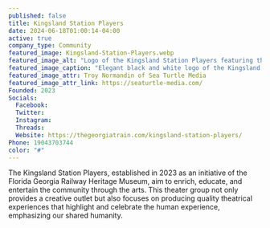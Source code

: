 ```yaml
---
published: false
title: Kingsland Station Players
date: 2024-06-18T01:00:14-04:00
active: true
company_type: Community
featured_image: Kingsland-Station-Players.webp
featured_image_alt: "Logo of the Kingsland Station Players featuring the iconic comedy and tragedy masks, encircled by the text 'Kingsland Station Players EST. 2023', symbolizing the theater’s establishment and its connection to the dramatic arts."
featured_image_caption: "Elegant black and white logo of the Kingsland Station Players, integrating traditional theater masks with a modern design, highlighting the year of establishment as 2023."
featured_image_attr: Troy Normandin of Sea Turtle Media
featured_image_attr_link: https://seaturtle-media.com/
Founded: 2023
Socials: 
  Facebook: 
  Twitter: 
  Instagram: 
  Threads:
  Website: https://thegeorgiatrain.com/kingsland-station-players/
Phone: 19043703744
color: "#"
---
```

The Kingsland Station Players, established in 2023 as an initiative of the Florida Georgia Railway Heritage Museum, aim to enrich, educate, and entertain the community through the arts. This theater group not only provides a creative outlet but also focuses on producing quality theatrical experiences that highlight and celebrate the human experience, emphasizing our shared humanity.